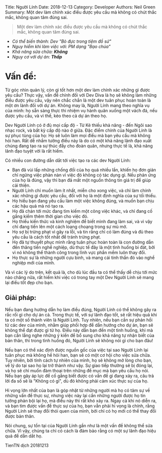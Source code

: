 Title: Người Lính
Date: 2018-12-13
Category: Developer
Authors: Neil Green
Summary: Một dev làm chính xác điều được yêu cầu mà không có chút thắc mắc, không quan tâm đúng sai.

> Một dev làm chính xác điều được yêu cầu mà không có chút thắc mắc, không quan tâm đúng sai.

* _Có thể biến thành: Dev "Bò đực trong tiệm đồ sứ"_
* _Nguy hiểm khi làm việc với: PM dạng "Bạo chúa"_
* _Khả năng sửa chữa: **Không**_
* _Nguy cơ với dự án: **Thấp**_

# Vấn đề:

Từ góc nhìn quản lý, còn gì tốt hơn một dev làm chính xác những gì được yêu cầu? Thực vậy, vấn đề chính đối với Dev Diva là họ sẽ không làm những điều được yêu cầu, vậy nên chắc chắn là một dev tuân phục hoàn toàn là một ơn lành đối với dự án. Không may là, Người Lính mang theo nghĩa vụ của mình: họ sẵn sàng thực thi nhiệm vụ hành quân xuống một vách đá, nếu được yêu cầu, và vì thế, kéo theo cả dự án theo họ.

Dev Người Lính có ở đủ mọi cấp độ - Từ Kẻ thiếu khả năng - đến Ngôi sao nhạc rock, và bất kỳ cấp độ nào ở giữa. Đặc điểm chính của Người Lính là sự phục tùng của họ: Họ sẽ luôn làm mọi điều mà bạn yêu cầu mà không hỏi han. Rất dễ nhầm tưởng điều này là do có một khả năng lãnh đạo xuất chúng đang tạo ra sự thúc đẩy cho đoàn quân, nhưng thực tế là, khả năng lãnh đạo tuyệt vời là rất hiếm.

Có nhiều con đường dẫn dắt tới việc tạo ra các dev Người Lính:

* Bạn đã vùi lấp những chống đối của họ quá nhiều lần, khiến họ đơn giản chỉ ngừng việc phàn nàn vì việc đó không có tác dụng gì. Nếu phản ứng của họ là đúng, vậy thì bạn đã mất một nguồn thông tin giá trị để giúp cải thiện.
* Người Lính chỉ muốn làm ít nhất, miễn cho xong việc, và chỉ làm chính xác những gì được yêu cầu, đối với họ là một định nghĩa của sự tối thiểu.
* Họ hiểu bạn đang yêu cầu làm một việc không đúng, và muốn bạn chịu các hậu quả mà nó tạo ra.
* Họ đã chán tới mức đang tìm kiếm một công việc khác, và chỉ đang cố gắng kiếm thêm thời gian cho việc đó.
* Họ thiếu kiến thức và kinh nghiệm để biết mình đang làm sai, và vì vậy chỉ đang tiến lên một cách loạng choạng trong sự mù mờ.
* Họ sợ bị trừng phạt vì gây ra lỗi, và tin răng chỉ có làm đúng và đủ theo yêu cầu là cách tốt nhất để tránh trừng phạt.
* Họ đã tự thuyết phục mình rằng tuân phục hoàn toàn là con đường dẫn đến thăng tiến nghề nghiệp, dù thực tế đây là một tình huống bi đát, bởi vì nó không thể thành công trong lĩnh vực phần mềm luôn thay đổi.
* Họ thực sự là những người cựu binh, và mang cái tinh thần đó vào nghề nghiệp mới của mình.

Và vì các lý do trên, kết quả là, cho dù lúc đầu ta có thể thấy dễ chịu tới mức nào chăng nữa, rất hiếm khi việc có trong tay một Dev Người Lính sẽ mang lại điều tốt đẹp cho bạn.

## Giải pháp:

Nếu bạn đang hướng dẫn họ làm điều đúng, Người Lính có thể không gây ra rắc rối gì cho dự án cả. Trong thực tế, với sự lãnh đạo tốt, sẽ rất hiệu quả khi ta có một số thành viên là Người Lính. Tuy nhiên, nếu bạn cần sự phản hồi từ các dev của mình, nhằm giúp phối hợp để dẫn hướng cho dự án, bạn sẽ không thể đạt được gì từ họ. Điều này dẫn bạn đến một tình huống, khi mà bạn cần lắng nghe những ý kiến để bổ sung cho khả năng tự nhận biết của bản thân, thì trong tình huống đó, Người Lính sẽ không nói gì cho bạn đâu!

Nếu bạn có thể xác định được nguồn gốc của việc tại sao Người Lính lại tuân phục mà không hề hỏi han, bạn sẽ có một cơ hội cho việc sửa chữa. Tuy nhiên, bởi tính cách tự nhiên của mình, họ sẽ không mở lòng cho bạn, về lý do tại sao họ lại trở thành như vậy. Sự giao tiếp thường sẽ bị đóng lại, và họ sẽ chỉ muốn đàm thoại trên những đề mục mà bạn yêu cầu họ nói. Nếu bạn gây áp lực để cố gắng biết được có vấn đề gì đang xảy ra, câu trả lời đa số sẽ là "Không có gì", dù đó không phải cảm xúc thực sự của họ.

Hi vọng lớn nhất của bạn là góp nhặt từ những người mà họ có tâm sự về những vấn đề thực sự, nhưng việc này lại cần những người được họ tin tưởng phản bội lại họ, mà điều này thì rất khó xảy ra. Ngay cả khi nó diễn ra, và bạn tìm được vấn đề thực sự của họ, bạn vẫn phải hi vọng là chính, rằng Người Lính sẽ thay đổi thói quen của mình, bởi chỉ có họ mới có thể thay đổi được bản thân.

Nói chung, sự tồn tại của Người Lính gần như là một vấn đề không thể sửa chữa. Vì vậy, chúng ta chỉ có cách là đảm bảo rằng có một sự lãnh đạo hiệu quả để dẫn dắt họ.

TienTN dịch 20181213
